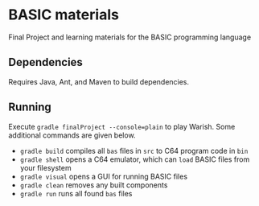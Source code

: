 # BASIC materials

Final Project and learning materials for the BASIC programming language

## Dependencies

Requires Java, Ant, and Maven to build dependencies.

## Running

Execute `gradle finalProject --console=plain` to play Warish.
Some additional commands are given below.

* `gradle build` compiles all `bas` files in `src` to C64 program code in `bin`
* `gradle shell` opens a C64 emulator, which can `load` BASIC files from your filesystem
* `gradle visual` opens a GUI for running BASIC files
* `gradle clean` removes any built components
* `gradle run` runs all found `bas` files
